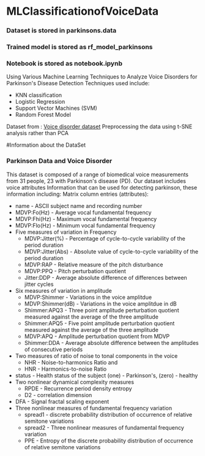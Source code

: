 # MLClassificationofVoiceData
### Dataset is stored in parkinsons.data
### Trained model is stored as rf_model_parkinsons
### Notebook is stored as notebook.ipynb

Using  Various Machine Learning Techniques to Analyze Voice Disorders for Parkinson's Disease Detection
Techniques used include:
- KNN classification
- Logistic Regression
- Support Vector Machines (SVM)
- Random Forest Model


Dataset from : <a href=https://archive.ics.uci.edu/ml/datasets/parkinsons>Voice disorder dataset</a>
Preprocessing the data using t-SNE analysis rather than PCA

#Information about the DataSet
### Parkinson Data and Voice Disorder

This dataset is composed of a range of biomedical voice measurements from 31 people, 23 with Parkinson's disease (PD).  Our dataset includes voice attributes Information that can be used for detecting parkinson, these information including:
Matrix column entries (attributes):  
- name - ASCII subject name and recording number
- MDVP:Fo(Hz) - Average vocal fundamental frequency
- MDVP:Fhi(Hz) - Maximum vocal fundamental frequency
- MDVP:Flo(Hz) - Minimum vocal fundamental frequency
- Five measures of variation in Frequency
    - MDVP:Jitter(%) - Percentage of cycle-to-cycle variability of the period duration
    - MDVP:Jitter(Abs) - Absolute value of cycle-to-cycle variability of the period duration
    - MDVP:RAP - Relative measure of the pitch disturbance
    - MDVP:PPQ - Pitch perturbation quotient
    - Jitter:DDP - Average absolute difference of differences between jitter cycles
- Six measures of variation in amplitude
    - MDVP:Shimmer - Variations in the voice amplitdue
    - MDVP:Shimmer(dB) - Variations in the voice amplitdue in dB
    - Shimmer:APQ3 - Three point amplitude perturbation quotient measured against the average of the three amplitude
    - Shimmer:APQ5 - Five point amplitude perturbation quotient measured against the average of the three amplitude
    - MDVP:APQ - Amplitude perturbation quotient from MDVP
    - Shimmer:DDA - Average absolute difference between the amplitudes of consecutive periods
- Two measures of ratio of noise to tonal components in the voice
    - NHR - Noise-to-harmonics Ratio and 
    - HNR - Harmonics-to-noise Ratio
- status - Health status of the subject (one) - Parkinson's, (zero) - healthy
- Two nonlinear dynamical complexity measures
    - RPDE - Recurrence period density entropy
    - D2 - correlation dimension
- DFA - Signal fractal scaling exponent
- Three nonlinear measures of fundamental frequency variation
    - spread1 - discrete probability distribution of occurrence of relative semitone variations
    - spread2 - Three nonlinear measures of fundamental frequency variation
    - PPE - Entropy of the discrete probability distribution of occurrence of relative semitone variations
